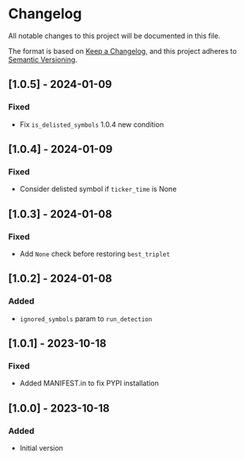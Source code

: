 # Changelog
All notable changes to this project will be documented in this file.

The format is based on [Keep a Changelog](https://keepachangelog.com/en/1.0.0/),
and this project adheres to [Semantic Versioning](https://semver.org/spec/v2.0.0.html).

## [1.0.5] - 2024-01-09
### Fixed
- Fix `is_delisted_symbols` 1.0.4 new condition

## [1.0.4] - 2024-01-09
### Fixed
- Consider delisted symbol if `ticker_time` is None

## [1.0.3] - 2024-01-08
### Fixed
- Add `None` check before restoring `best_triplet`

## [1.0.2] - 2024-01-08
### Added
- `ignored_symbols` param to `run_detection`

## [1.0.1] - 2023-10-18
### Fixed
- Added MANIFEST.in to fix PYPI installation

## [1.0.0] - 2023-10-18
### Added
- Initial version
